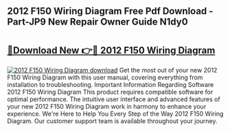 ## 2012 F150 Wiring Diagram Free Pdf Download - Part-JP9 New Repair Owner Guide N1dy0

# <h2><a href="http://dfoysi.blite.top/?on=2012+F150+Wiring+Diagram">🔗Download New 👉🔴 2012 F150 Wiring Diagram</a></h2>

[![2012 F150 Wiring Diagram download](https://i.imgur.com/lujVjoI.png)](http://dfoysi.blite.top/?on=2012+F150+Wiring+Diagram)
Get the most out of your new 2012 F150 Wiring Diagram with this user manual, covering everything from installation to troubleshooting. Important Information Regarding Software 2012 F150 Wiring Diagram This product requires compatible software for optimal performance. The intuitive user interface and advanced features of your new 2012 F150 Wiring Diagram work in harmony to enhance your experience. We're Here to Help You Every Step of the Way 2012 F150 Wiring Diagram. Our customer support team is available throughout your journey.
